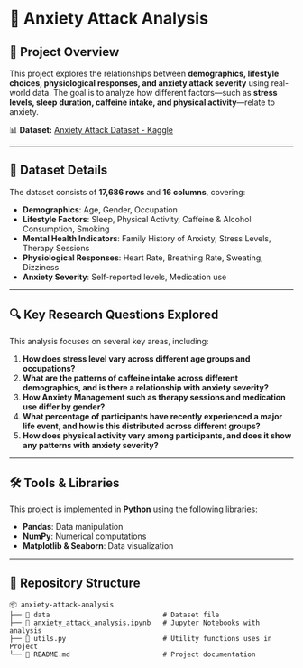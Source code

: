 # 🧠 Anxiety Attack Analysis  

## 📌 Project Overview  
This project explores the relationships between **demographics, lifestyle choices, physiological responses, and anxiety attack severity** using real-world data. The goal is to analyze how different factors—such as **stress levels, sleep duration, caffeine intake, and physical activity**—relate to anxiety.  

📊 **Dataset:** [Anxiety Attack Dataset - Kaggle](https://www.kaggle.com/datasets/ashaychoudhary/anxiety-attack-factors-symptoms-and-severity)

---

## 📂 Dataset Details  
The dataset consists of **17,686 rows** and **16 columns**, covering:  
- **Demographics**: Age, Gender, Occupation  
- **Lifestyle Factors**: Sleep, Physical Activity, Caffeine & Alcohol Consumption, Smoking  
- **Mental Health Indicators**: Family History of Anxiety, Stress Levels, Therapy Sessions  
- **Physiological Responses**: Heart Rate, Breathing Rate, Sweating, Dizziness  
- **Anxiety Severity**: Self-reported levels, Medication use  

---

## 🔍 Key Research Questions Explored  
This analysis focuses on several key areas, including:  
1. **How does stress level vary across different age groups and occupations?**  
2. **What are the patterns of caffeine intake across different demographics, and is there a relationship with anxiety severity?**  
3. **How Anxiety Management such as therapy sessions and medication use differ by gender?**  
4. **What percentage of participants have recently experienced a major life event, and how is this distributed across different groups?**  
5. **How does physical activity vary among participants, and does it show any patterns with anxiety severity?**  

---

## 🛠 Tools & Libraries  
This project is implemented in **Python** using the following libraries:  
- **Pandas**: Data manipulation  
- **NumPy**: Numerical computations  
- **Matplotlib & Seaborn**: Data visualization  

---

## 📂 Repository Structure  
```plaintext
📦 anxiety-attack-analysis  
├── 📁 data                            # Dataset file  
├── 📄 anxiety_attack_analysis.ipynb   # Jupyter Notebooks with analysis  
├── 📄 utils.py                        # Utility functions uses in Project 
└── 📄 README.md                       # Project documentation 
